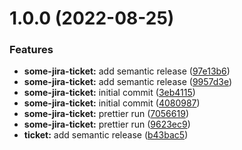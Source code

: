 # 1.0.0 (2022-08-25)


### Features

* **some-jira-ticket:** add semantic release ([97e13b6](https://github.com/rbelmega/crypto-trade-tmp-1/commit/97e13b68c6f27dde06a20b30582e777f5c589dcb))
* **some-jira-ticket:** add semantic release ([9957d3e](https://github.com/rbelmega/crypto-trade-tmp-1/commit/9957d3e433729796ab0f4cd0b7c8edf5e2463c76))
* **some-jira-ticket:** initial commit ([3eb4115](https://github.com/rbelmega/crypto-trade-tmp-1/commit/3eb4115204cedfcddaec905e1aee37d7f6473cc9))
* **some-jira-ticket:** initial commit ([4080987](https://github.com/rbelmega/crypto-trade-tmp-1/commit/40809879f90a583dfe64610c54094b5bae674ae5))
* **some-jira-ticket:** prettier run ([7056619](https://github.com/rbelmega/crypto-trade-tmp-1/commit/7056619efcd5e82a0d49a6bd8d1633e01aea57d8))
* **some-jira-ticket:** prettier run ([9623ec9](https://github.com/rbelmega/crypto-trade-tmp-1/commit/9623ec95ae2c544d3e5e5eefa1c9d2c4eff107dd))
* **ticket:** add semantic release ([b43bac5](https://github.com/rbelmega/crypto-trade-tmp-1/commit/b43bac5dcebfae4c1e8dd9c3538707441075e3f4))
